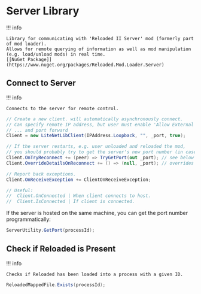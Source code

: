 # Server Library

!!! info

    Library for communicating with 'Reloaded II Server' mod (formerly part of mod loader).  
    Allows for remote querying of information as well as mod manipulation (e.g. load/unload mods) in real time.  
    [[NuGet Package]](https://www.nuget.org/packages/Reloaded.Mod.Loader.Server)

## Connect to Server

!!! info

    Connects to the server for remote control.

```csharp
// Create a new client. will automatically asynchronously connect.  
// Can specify remote IP address, but user must enable 'Allow External Connections' in 'Reloaded II Server' Mod.  
// ... and port forward
Client = new LiteNetLibClient(IPAddress.Loopback, "", _port, true);

// If the server restarts, e.g. user unloaded and reloaded the mod, 
// you should probably try to get the server's new port number (in case it changed).
Client.OnTryReconnect += (peer) => TryGetPort(out _port); // see below how to get new port
Client.OverrideDetailsOnReconnect += () => (null, _port); // overrides port in reconnect attempt

// Report back exceptions.
Client.OnReceiveException += ClientOnReceiveException;

// Useful:
//  Client.OnConnected | When client connects to host.
//  Client.IsConnected | If client is connected.
```

If the server is hosted on the same machine, you can get the port number programmatically:  
```csharp
ServerUtility.GetPort(processId);
```

## Check if Reloaded is Present

!!! info

    Checks if Reloaded has been loaded into a process with a given ID.

```csharp
ReloadedMappedFile.Exists(processId);
```